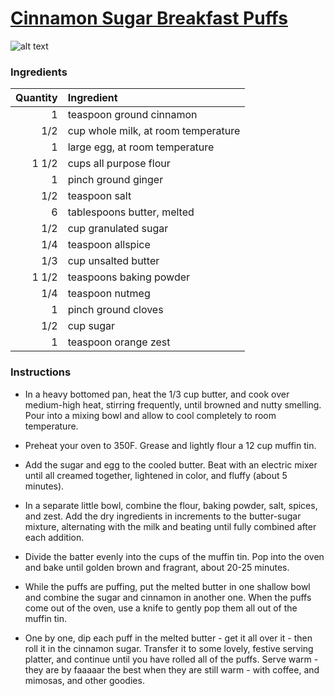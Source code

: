 # [Cinnamon Sugar Breakfast Puffs](http://food52.com/recipes/15110-cinnamon-sugar-breakfast-puffs)
![alt text](https://images.food52.com/3m2zS02qhREOSsAxTg5HS3qUOyA=/753x502/5df861bc-1d36-4fed-8f15-7737f7738adb--IMG_6793.jpg)
### Ingredients
|Quantity|Ingredient|
----------:|:-------
|1|teaspoon ground cinnamon|
|1/2|cup whole milk, at room temperature|
|1|large egg, at room temperature|
|1 1/2|cups all purpose flour|
|1|pinch ground ginger|
|1/2|teaspoon salt|
|6|tablespoons butter, melted|
|1/2|cup granulated sugar|
|1/4|teaspoon allspice|
|1/3|cup unsalted butter|
|1 1/2|teaspoons baking powder|
|1/4|teaspoon nutmeg|
|1|pinch ground cloves|
|1/2|cup sugar|
|1|teaspoon orange zest|

### Instructions

* In a heavy bottomed pan, heat the 1/3 cup butter, and cook over medium-high heat, stirring frequently, until browned and nutty smelling.  Pour into a mixing bowl and allow to cool completely to room temperature.

* Preheat your oven to 350F.  Grease and lightly flour a 12 cup muffin tin.

* Add the sugar and egg to the cooled butter.  Beat with an electric mixer until all creamed together, lightened in color, and fluffy (about 5 minutes).

* In a separate little bowl, combine the flour, baking powder, salt, spices, and zest.  Add the dry ingredients in increments to the butter-sugar mixture, alternating with the milk and beating until fully combined after each addition.

* Divide the batter evenly into the cups of the muffin tin.  Pop into the oven and bake until golden brown and fragrant, about 20-25 minutes.

* While the puffs are puffing, put the melted butter in one shallow bowl and combine the sugar and cinnamon in another one.  When the puffs come out of the oven, use a knife to gently pop them all out of the muffin tin.

* One by one, dip each puff in the melted butter - get it all over it - then roll it in the cinnamon sugar.  Transfer it to some lovely, festive serving platter, and continue until you have rolled all of the puffs.  Serve warm - they are by faaaaar the best when they are still warm - with coffee, and mimosas, and other goodies.